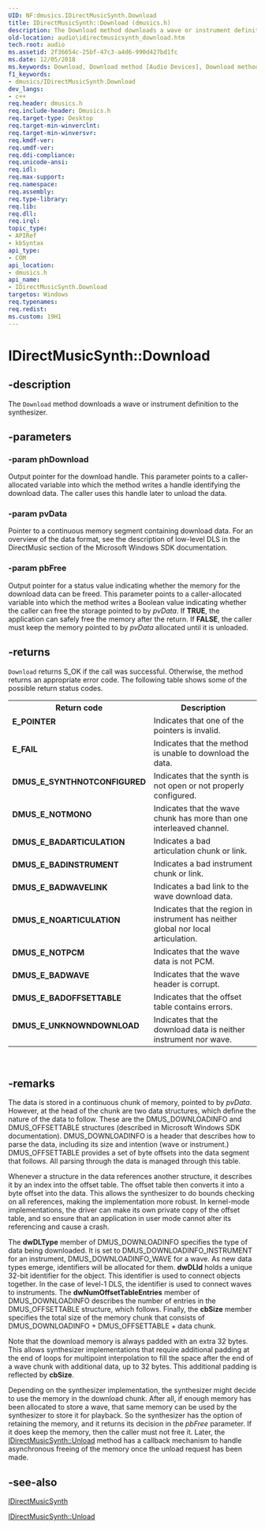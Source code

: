 ```yaml
---
UID: NF:dmusics.IDirectMusicSynth.Download
title: IDirectMusicSynth::Download (dmusics.h)
description: The Download method downloads a wave or instrument definition to the synthesizer.
old-location: audio\idirectmusicsynth_download.htm
tech.root: audio
ms.assetid: 2f36654c-25bf-47c3-a4d6-990d427bd1fc
ms.date: 12/05/2018
ms.keywords: Download, Download method [Audio Devices], Download method [Audio Devices],IDirectMusicSynth interface, IDirectMusicSynth interface [Audio Devices],Download method, IDirectMusicSynth.Download, IDirectMusicSynth::Download, audio.idirectmusicsynth_download, audmp-routines_5b59a66c-53b7-429c-81d1-8924f712b884.xml, dmusics/IDirectMusicSynth::Download
f1_keywords:
- dmusics/IDirectMusicSynth.Download
dev_langs:
- c++
req.header: dmusics.h
req.include-header: Dmusics.h
req.target-type: Desktop
req.target-min-winverclnt: 
req.target-min-winversvr: 
req.kmdf-ver: 
req.umdf-ver: 
req.ddi-compliance: 
req.unicode-ansi: 
req.idl: 
req.max-support: 
req.namespace: 
req.assembly: 
req.type-library: 
req.lib: 
req.dll: 
req.irql: 
topic_type:
- APIRef
- kbSyntax
api_type:
- COM
api_location:
- dmusics.h
api_name:
- IDirectMusicSynth.Download
targetos: Windows
req.typenames: 
req.redist: 
ms.custom: 19H1
---
```


# IDirectMusicSynth::Download


## -description


The <code>Download</code> method downloads a wave or instrument definition to the synthesizer.


## -parameters




### -param phDownload

Output pointer for the download handle. This parameter points to a caller-allocated variable into which the method writes a handle identifying the download data. The caller uses this handle later to unload the data.


### -param pvData

Pointer to a continuous memory segment containing download data. For an overview of the data format, see the description of low-level DLS in the DirectMusic section of the Microsoft Windows SDK documentation.


### -param pbFree

Output pointer for a status value indicating whether the memory for the download data can be freed. This parameter points to a caller-allocated variable into which the method writes a Boolean value indicating whether the caller can free the storage pointed to by <i>pvData</i>. If <b>TRUE</b>, the application can safely free the memory after the return. If <b>FALSE</b>, the caller must keep the memory pointed to by <i>pvData</i> allocated until it is unloaded.


## -returns



<code>Download</code> returns S_OK if the call was successful. Otherwise, the method returns an appropriate error code. The following table shows some of the possible return status codes.

<table>
<tr>
<th>Return code</th>
<th>Description</th>
</tr>
<tr>
<td width="40%">
<dl>
<dt><b>E_POINTER</b></dt>
</dl>
</td>
<td width="60%">
Indicates that one of the pointers is invalid.

</td>
</tr>
<tr>
<td width="40%">
<dl>
<dt><b>E_FAIL</b></dt>
</dl>
</td>
<td width="60%">
Indicates that the method is unable to download the data.

</td>
</tr>
<tr>
<td width="40%">
<dl>
<dt><b>DMUS_E_SYNTHNOTCONFIGURED</b></dt>
</dl>
</td>
<td width="60%">
Indicates that the synth is not open or not properly configured.

</td>
</tr>
<tr>
<td width="40%">
<dl>
<dt><b>DMUS_E_NOTMONO</b></dt>
</dl>
</td>
<td width="60%">
Indicates that the wave chunk has more than one interleaved channel.

</td>
</tr>
<tr>
<td width="40%">
<dl>
<dt><b>DMUS_E_BADARTICULATION</b></dt>
</dl>
</td>
<td width="60%">
Indicates a bad articulation chunk or link.

</td>
</tr>
<tr>
<td width="40%">
<dl>
<dt><b>DMUS_E_BADINSTRUMENT</b></dt>
</dl>
</td>
<td width="60%">
Indicates a bad instrument chunk or link.

</td>
</tr>
<tr>
<td width="40%">
<dl>
<dt><b>DMUS_E_BADWAVELINK</b></dt>
</dl>
</td>
<td width="60%">
Indicates a bad link to the wave download data.

</td>
</tr>
<tr>
<td width="40%">
<dl>
<dt><b>DMUS_E_NOARTICULATION</b></dt>
</dl>
</td>
<td width="60%">
Indicates that the region in instrument has neither global nor local articulation.

</td>
</tr>
<tr>
<td width="40%">
<dl>
<dt><b>DMUS_E_NOTPCM</b></dt>
</dl>
</td>
<td width="60%">
Indicates that the wave data is not PCM.

</td>
</tr>
<tr>
<td width="40%">
<dl>
<dt><b>DMUS_E_BADWAVE</b></dt>
</dl>
</td>
<td width="60%">
Indicates that the wave header is corrupt.

</td>
</tr>
<tr>
<td width="40%">
<dl>
<dt><b>DMUS_E_BADOFFSETTABLE</b></dt>
</dl>
</td>
<td width="60%">
Indicates that the offset table contains errors.

</td>
</tr>
<tr>
<td width="40%">
<dl>
<dt><b>DMUS_E_UNKNOWNDOWNLOAD</b></dt>
</dl>
</td>
<td width="60%">
Indicates that the download data is neither instrument nor wave.

</td>
</tr>
</table>
 




## -remarks



The data is stored in a continuous chunk of memory, pointed to by <i>pvData</i>. However, at the head of the chunk are two data structures, which define the nature of the data to follow. These are the DMUS_DOWNLOADINFO and DMUS_OFFSETTABLE structures (described in Microsoft Windows SDK documentation). DMUS_DOWNLOADINFO is a header that describes how to parse the data, including its size and intention (wave or instrument.) DMUS_OFFSETTABLE provides a set of byte offsets into the data segment that follows. All parsing through the data is managed through this table. 

Whenever a structure in the data references another structure, it describes it by an index into the offset table. The offset table then converts it into a byte offset into the data. This allows the synthesizer to do bounds checking on all references, making the implementation more robust. In kernel-mode implementations, the driver can make its own private copy of the offset table, and so ensure that an application in user mode cannot alter its referencing and cause a crash.

The <b>dwDLType</b> member of DMUS_DOWNLOADINFO specifies the type of data being downloaded. It is set to DMUS_DOWNLOADINFO_INSTRUMENT for an instrument, DMUS_DOWNLOADINFO_WAVE for a wave. As new data types emerge, identifiers will be allocated for them. <b>dwDLId</b> holds a unique 32-bit identifier for the object. This identifier is used to connect objects together. In the case of level-1 DLS, the identifier is used to connect waves to instruments. The <b>dwNumOffsetTableEntries</b> member of DMUS_DOWNLOADINFO describes the number of entries in the DMUS_OFFSETTABLE structure, which follows. Finally, the <b>cbSize</b> member specifies the total size of the memory chunk that consists of DMUS_DOWNLOADINFO + DMUS_OFFSETTABLE + data chunk.

Note that the download memory is always padded with an extra 32 bytes. This allows synthesizer implementations that require additional padding at the end of loops for multipoint interpolation to fill the space after the end of a wave chunk with additional data, up to 32 bytes. This additional padding is reflected by <b>cbSize</b>.

Depending on the synthesizer implementation, the synthesizer might decide to use the memory in the download chunk. After all, if enough memory has been allocated to store a wave, that same memory can be used by the synthesizer to store it for playback. So the synthesizer has the option of retaining the memory, and it returns its decision in the <i>pbFree</i> parameter. If it does keep the memory, then the caller must not free it. Later, the <a href="https://docs.microsoft.com/windows/desktop/api/dmusics/nf-dmusics-idirectmusicsynth-unload">IDirectMusicSynth::Unload</a> method has a callback mechanism to handle asynchronous freeing of the memory once the unload request has been made.




## -see-also




<a href="https://docs.microsoft.com/windows/desktop/api/dmusics/nn-dmusics-idirectmusicsynth">IDirectMusicSynth</a>



<a href="https://docs.microsoft.com/windows/desktop/api/dmusics/nf-dmusics-idirectmusicsynth-unload">IDirectMusicSynth::Unload</a>
 

 

